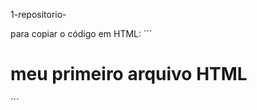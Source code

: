  1-repositorio-
 
 para copiar o código em HTML:
 ´´´
 <html>
  <h1>meu primeiro arquivo HTML</h1>
 </html>
 ´´´
